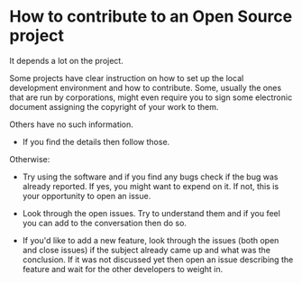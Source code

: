 # How to contribute to an Open Source project

It depends a lot on the project.

Some projects have clear instruction on how to set up the local development environment and how to contribute.
Some, usually the ones that are run by corporations, might even require you to sign some electronic document assigning the copyright of your work to them.

Others have no such information.

* If you find the details then follow those.

Otherwise:

* Try using the software and if you find any bugs check if the bug was already reported. If yes, you might want to expend on it. If not, this is your opportunity to open an issue.

* Look through the open issues. Try to understand them and if you feel you can add to the conversation then do so.

* If you'd like to add a new feature, look through the issues (both open and close issues) if the subject already came up and what was the conclusion. If it was not discussed yet then open an issue describing the feature and wait for the other developers to weight  in.


